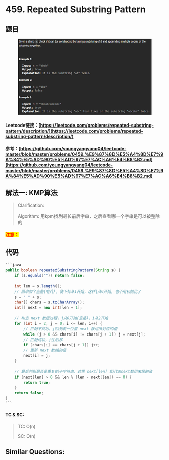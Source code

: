 # 459. Repeated Substring Pattern

## 题目

<figure><img src="../../.gitbook/assets/image (9).png" alt=""><figcaption></figcaption></figure>

#### Leetcode链接：[https://leetcode.com/problems/repeated-substring-pattern/description/](https://leetcode.com/problems/repeated-substring-pattern/description/)

#### 参考：[https://github.com/youngyangyang04/leetcode-master/blob/master/problems/0459.%E9%87%8D%E5%A4%8D%E7%9A%84%E5%AD%90%E5%AD%97%E7%AC%A6%E4%B8%B2.md](https://github.com/youngyangyang04/leetcode-master/blob/master/problems/0459.%E9%87%8D%E5%A4%8D%E7%9A%84%E5%AD%90%E5%AD%97%E7%AC%A6%E4%B8%B2.md)

## 解法一: KMP算法

> Clarification:&#x20;
>
> Algorithm: 用kpm找到最长前后字串，之后查看哪一个字串是可以被整除的

#### <mark style="color:red;">注意：</mark>

## 代码

````java
```java
public boolean repeatedSubstringPattern(String s) {
    if (s.equals("")) return false;

    int len = s.length();
    // 原串加个空格(哨兵)，使下标从1开始，这样j从0开始，也不用初始化了
    s = " " + s;
    char[] chars = s.toCharArray();
    int[] next = new int[len + 1];

    // 构造 next 数组过程，j从0开始(空格)，i从2开始
    for (int i = 2, j = 0; i <= len; i++) {
        // 匹配不成功，j回到前一位置 next 数组所对应的值
        while (j > 0 && chars[i] != chars[j + 1]) j = next[j];
        // 匹配成功，j往后移
        if (chars[i] == chars[j + 1]) j++;
        // 更新 next 数组的值
        next[i] = j;
    }

    // 最后判断是否是重复的子字符串，这里 next[len] 即代表next数组末尾的值
    if (next[len] > 0 && len % (len - next[len]) == 0) {
        return true;
    }
    return false;
}
```
````

#### TC & SC:&#x20;

> TC: O(n)
>
> SC: O(n)

## **Similar Questions:**&#x20;
